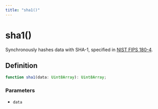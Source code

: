 ```yaml
---
title: "sha1()"
---
```


# sha1()

Synchronously hashes data with SHA-1, specified in [NIST FIPS 180-4](https://nvlpubs.nist.gov/nistpubs/FIPS/NIST.FIPS.180-4.pdf).

## Definition

```ts
function sha1(data: Uint8Array): Uint8Array;
```

### Parameters

- `data`

